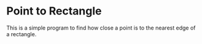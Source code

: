 # Point to Rectangle
This is a simple program to find how close a point is to the nearest edge of a rectangle.
